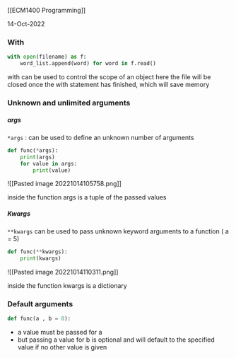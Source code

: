 [[ECM1400 Programming]]

14-Oct-2022

### With

``` python
with open(filename) as f:
	word_list.append(word) for word in f.read()
```

with can be used to control the scope of an object
here the file will be closed once the with statement has finished, which will save memory

### Unknown and unlimited arguments

##### args

`*args` : can be used to define an unknown number of arguments

```python
def func(*args):
	print(args)
	for value in args:
		print(value)
```
![[Pasted image 20221014105758.png]]

inside the function args is a tuple of the passed values

##### Kwargs

`**kwargs` can be used to pass unknown keyword arguments to a function ( a = 5)

```python
def func(**kwargs):
	print(kwargs)
```
![[Pasted image 20221014110311.png]]

inside the function kwargs is a dictionary

### Default arguments

```python
def func(a , b = 0):
```

- a value must be passed for a
- but passing a value for b is optional and will default to the specified value if no other value is given